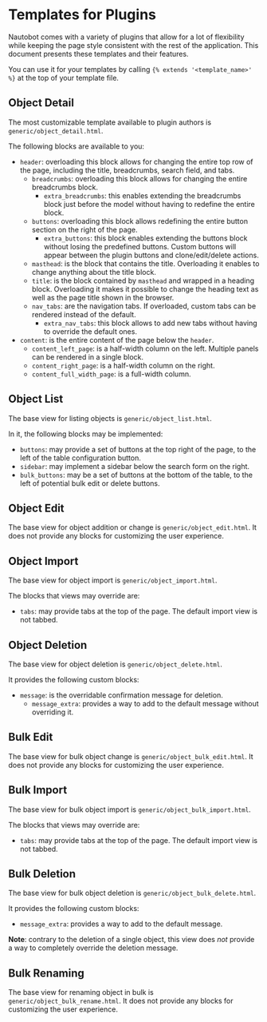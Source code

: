# Templates for Plugins

Nautobot comes with a variety of plugins that allow for a lot of flexibility
while keeping the page style consistent with the rest of the application.
This document presents these templates and their features.

You can use it for your templates by calling `{% extends '<template_name>' %}`
at the top of your template file.

## Object Detail

The most customizable template available to plugin authors is
`generic/object_detail.html`.

The following blocks are available to you:

- `header`: overloading this block allows for changing the entire top row of
  the page, including the title, breadcrumbs, search field, and tabs.
    - `breadcrumbs`: overloading this block allows for changing the entire
      breadcrumbs block.
        - `extra_breadcrumbs`: this enables extending the breadcrumbs block
          just before the model without having to redefine the entire block.
    - `buttons`: overloading this block allows redefining the entire button
      section on the right of the page.
        - `extra_buttons`: this block enables extending the buttons block
          without losing the predefined buttons. Custom buttons will appear
          between the plugin buttons and clone/edit/delete actions.
    - `masthead`: is the block that contains the title. Overloading it enables
      to change anything about the title block.
    - `title`: is the block contained by `masthead` and wrapped in a heading
      block. Overloading it makes it possible to change the heading text as
      well as the page title shown in the browser.
    - `nav_tabs`: are the navigation tabs. If overloaded, custom tabs can be
      rendered instead of the default.
        - `extra_nav_tabs`: this block allows to add new tabs without having to
          override the default ones.
- `content`: is the entire content of the page below the `header`.
    - `content_left_page`: is a half-width column on the left. Multiple panels
      can be rendered in a single block.
    - `content_right_page`: is a half-width column on the right.
    - `content_full_width_page`: is a full-width column.

## Object List

The base view for listing objects is `generic/object_list.html`.

In it, the following blocks may be implemented:

- `buttons`: may provide a set of buttons at the top right of the page, to the
  left of the table configuration button.
- `sidebar`: may implement a sidebar below the search form on the right.
- `bulk_buttons`: may be a set of buttons at the bottom of the table, to the
  left of potential bulk edit or delete buttons.

## Object Edit

The base view for object addition or change is `generic/object_edit.html`. It
does not provide any blocks for customizing the user experience.

## Object Import

The base view for object import is `generic/object_import.html`.

The blocks that views may override are:

- `tabs`: may provide tabs at the top of the page. The default import view is
  not tabbed.

## Object Deletion

The base view for object deletion is `generic/object_delete.html`.

It provides the following custom blocks:

- `message`: is the overridable confirmation message for deletion.
    - `message_extra`: provides a way to add to the default message without
      overriding it.

## Bulk Edit

The base view for bulk object change is `generic/object_bulk_edit.html`. It
does not provide any blocks for customizing the user experience.

## Bulk Import

The base view for bulk object import is `generic/object_bulk_import.html`.

The blocks that views may override are:

- `tabs`: may provide tabs at the top of the page. The default import view is
  not tabbed.

## Bulk Deletion

The base view for bulk object deletion is `generic/object_bulk_delete.html`.

It provides the following custom blocks:

- `message_extra`: provides a way to add to the default message.

**Note**: contrary to the deletion of a single object, this view does *not*
provide a way to completely override the deletion message.

## Bulk Renaming

The base view for renaming object in bulk is `generic/object_bulk_rename.html`.
It does not provide any blocks for customizing the user experience.

